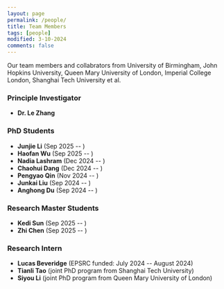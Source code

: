 ```yaml
---
layout: page
permalink: /people/
title: Team Members
tags: [people]
modified: 3-10-2024
comments: false
---
```



Our team members and collabrators from University of Birmingham, John Hopkins University, Queen Mary University of London, Imperial College London, Shanghai Tech University et al.

### Principle Investigator

* **Dr. Le Zhang**
 
### PhD Students

* **Junjie Li** (Sep 2025 -- )
* **Haofan Wu** (Sep 2025 -- )
* **Nadia Lashram** (Dec 2024 -- )
* **Chaohui Dang** (Dec 2024 -- )
* **Pengyao Qin** (Nov 2024 -- )
* **Junkai Liu** (Sep 2024 -- )
* **Anghong Du** (Sep 2024 -- )

### Research Master Students

* **Kedi Sun** (Sep 2025 -- )
* **Zhi Chen** (Sep 2025 -- )


### Research Intern

* **Lucas Beveridge** (EPSRC funded: July 2024 -- August 2024)
* **Tianli Tao** (joint PhD program from Shanghai Tech University)
* **Siyou Li** (joint PhD program from Queen Mary University of London)



